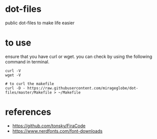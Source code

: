 # dot-files

public dot-files to make life easier

# to use

ensure that you have curl or wget. you can check by using the following command in terminal.

```
curl -V
wget -V
```

```
# to curl the makefile
curl -D - https://raw.githubusercontent.com/mirageglobe/dot-files/master/Makefile > ~/Makefile
```

# references

- https://github.com/tonsky/FiraCode
- https://www.nerdfonts.com/font-downloads
